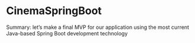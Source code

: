 # CinemaSpringBoot

Summary: let’s make a final MVP for our application using the most current Java-based Spring Boot development technology
